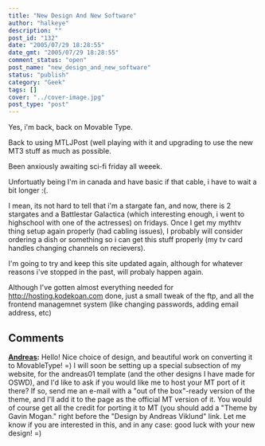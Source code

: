 ```yaml
---
title: "New Design And New Software"
author: "halkeye"
description: ""
post_id: "132"
date: "2005/07/29 18:28:55"
date_gmt: "2005/07/29 18:28:55"
comment_status: "open"
post_name: "new_design_and_new_software"
status: "publish"
category: "Geek"
tags: []
cover: "../cover-image.jpg"
post_type: "post"
---
```


Yes, i'm back, back on Movable Type.  

Back to using MTLJPost (well playing with it and upgrading to use the new MT3 stuff as much as possible.

Been anxiously awaiting sci-fi friday all weeek.  

Unfortuatly being I'm in canada and have basic if that cable, i have to wait a bit longer :(.  

I mean, its not hard to tell that i'm a stargate fan, and now, there is 2 stargates and a Battlestar Galactica (which interesting enough, i went to highschool with one of the actresses) on fridays. Once I get my mythtv thing setup again properly (had cabling issues), I probably will consider ordering a dish or something so i can get this stuff properly (my tv card handles changing channels on recievers).

I'm going to try and keep this site updated again, although for whatever reasons i've stopped in the past, will probaly happen again.

Although I've gotten almost everything needed for http://hosting.kodekoan.com done, just a small tweak of the ftp, and all the frontend managemnet system (like changing passwords, adding email address, etc)

## Comments

**[Andreas](#2 "2005-07-31 13:35:02"):** Hello! Nice choice of design, and beautiful work on converting it to MovableType! =) I will soon be setting up a special subsection of my website, for the andreas01 template (and the other designs I have made for OSWD), and I'd like to ask if you would like me to host your MT port of it there? If so, send me an e-mail with a "out of the box"-ready version of the theme, and I'll add it to the page as the official MT version of it. You would of course get all the credit for porting it to MT (you should add a "Theme by Gavin Mogan." right before the "Design by Andreas Viklund" link. Let me know if you are interested in this, and in any case: good luck with your new design! =)


